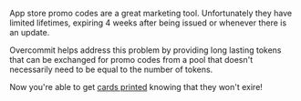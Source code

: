 App store promo codes are a great marketing tool. Unfortunately they have limited lifetimes, expiring 
4 weeks after being issued or whenever there is an update. 

Overcommit helps address this problem by providing long lasting tokens that can be exchanged for promo 
codes from a pool that doesn't necessarily need to be equal to the number of tokens.

Now you're able to get [cards printed](http://blog.mikeswanson.com/post/32759154825/yourownapppromocards) knowing that they won't exire!
